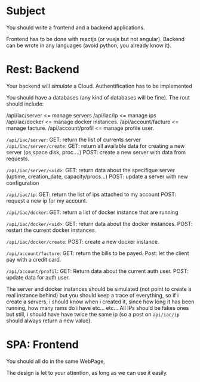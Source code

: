 
# Subject

You should write a frontend and a backend applications.

Frontend has to be done with reactjs (or vuejs but not angular).
Backend can be wrote in any languages (avoid python, you already know it).

# Rest: Backend

Your backend will *simulate* a Cloud.
Authentification has to be implemented

You should have a databases (any kind of databases will be fine).
The rout should include:

  /api/iac/server <= manage servers
  /api/iac/ip <= manage ips
  /api/iac/docker <= manage docker instances.
  /api/account/facture <= manage facture.
  /api/account/profil <= manage profile user.

`/api/iac/server`:
  GET: return the list of currents server
`/api/iac/server/create`:
  GET: return all available data for creating a new server (os,space disk, proc....)
  POST: create a new server with data from requests.

`/api/iac/server/<uid>`:
  GET: return data about the specifique server (uptime, creation_date, capacity/procs...)
  POST: update a server with new configuration

`/api/iac/ip`:
  GET: return the list of ips attached to my account
  POST: request a new ip for my account.

`/api/iac/docker`:
  GET: return a list of docker instance that are running

`/api/iac/docker/<uid>`:
  GET: return data about the docker instances.
  POST: restart the current docker instances.

`/api/iac/docker/create`:
  POST: create a new docker instance.

`/api/account/facture`:
  GET: return the bills to be payed.
  Post: let the client pay with a credit card.

`/api/account/profil`:
  GET: Return data about the current auth user.
  POST: update data for auth user.



The server and docker instances should be simulated (not point to create a real instance behind) but
you should keep a trace of everything, so if i create a servers, i should know when i created it,
since how long it has been running, how many rams do i have etc... etc...
All IPs should be fakes ones but still, i should have have twice the same ip (so a post on
`api/iac/ip` should always return a new value).


# SPA: Frontend

You should all do in the same WebPage,

The design is let to your attention, as long as we can use it easily.
